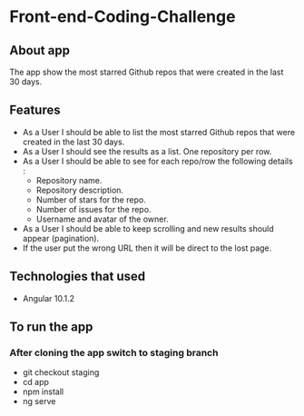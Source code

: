 # Front-end-Coding-Challenge

## About app
The app show the most starred Github repos that were created in the last 30 days.
## Features
* As a User I should be able to list the most starred Github repos that were created in the last 30 days. 
* As a User I should see the results as a list. One repository per row. 
* As a User I should be able to see for each repo/row the following details :
  * Repository name.
  * Repository description.
  * Number of stars for the repo. 
  * Number of issues for the repo.
  * Username and avatar of the owner. 
* As a User I should be able to keep scrolling and new results should appear (pagination).
* If the user put the wrong URL then it will be direct to the lost page.
## Technologies that used
* Angular 10.1.2
## To run the app
### After cloning the app switch to staging branch

* git checkout staging
* cd app
* npm install
* ng serve
